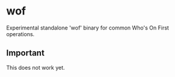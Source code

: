 # wof

Experimental standalone 'wof' binary for common Who's On First operations.

## Important

This does not work yet.
